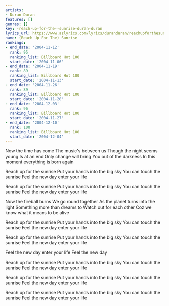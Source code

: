 ```yaml
---
artists:
- Duran Duran
features: []
genres: []
key: -reach-up-for-the--sunrise-duran-duran
lyrics_url: https://www.azlyrics.com/lyrics/duranduran/reachupforthesunrise.html
name: (Reach Up For The) Sunrise
rankings:
- end_date: '2004-11-12'
  rank: 95
  ranking_list: Billboard Hot 100
  start_date: '2004-11-06'
- end_date: '2004-11-19'
  rank: 89
  ranking_list: Billboard Hot 100
  start_date: '2004-11-13'
- end_date: '2004-11-26'
  rank: 89
  ranking_list: Billboard Hot 100
  start_date: '2004-11-20'
- end_date: '2004-12-03'
  rank: 96
  ranking_list: Billboard Hot 100
  start_date: '2004-11-27'
- end_date: '2004-12-10'
  rank: 100
  ranking_list: Billboard Hot 100
  start_date: '2004-12-04'
---
```


Now the time has come
The music's between us
Though the night seems young
Is at an end
Only change will bring
You out of the darkness
In this moment everything is born again

Reach up for the sunrise
Put your hands into the big sky
You can touch the sunrise
Feel the new day enter your life

Reach up for the sunrise
Put your hands into the big sky
You can touch the sunrise
Feel the new day enter your life

Now the fireball burns
We go round together
As the planet turns into the light
Something more than dreams to
Watch out for each other
Coz we know what it means to be alive

Reach up for the sunrise
Put your hands into the big sky
You can touch the sunrise
Feel the new day enter your life

Reach up for the sunrise
Put your hands into the big sky
You can touch the sunrise
Feel the new day enter your life

Feel the new day enter your life
Feel the new day

Reach up for the sunrise
Put your hands into the big sky
You can touch the sunrise
Feel the new day enter your life

Reach up for the sunrise
Put your hands into the big sky
You can touch the sunrise
Feel the new day enter your life

Reach up for the sunrise
Put your hands into the big sky
You can touch the sunrise
Feel the new day enter your life



